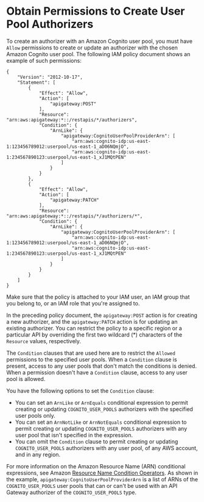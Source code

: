 # Obtain Permissions to Create User Pool Authorizers<a name="apigateway-user-pool-authorizer-permissions"></a>

To create an authorizer with an Amazon Cognito user pool, you must have `Allow` permissions to create or update an authorizer with the chosen Amazon Cognito user pool\. The following IAM policy document shows an example of such permissions:

```
{
    "Version": "2012-10-17",
    "Statement": [
        {
            "Effect": "Allow",
            "Action": [
                "apigateway:POST"
            ],
            "Resource": "arn:aws:apigateway:*::/restapis/*/authorizers",
            "Condition": {
                "ArnLike": {
                    "apigateway:CognitoUserPoolProviderArn": [
                        "arn:aws:cognito-idp:us-east-1:123456789012:userpool/us-east-1_aD06NQmjO",
                        "arn:aws:cognito-idp:us-east-1:234567890123:userpool/us-east-1_xJ1MQtPEN"
                    ]
                }
            }
        },
        {
            "Effect": "Allow",
            "Action": [
                "apigateway:PATCH"
            ],
            "Resource": "arn:aws:apigateway:*::/restapis/*/authorizers/*",
            "Condition": {
                "ArnLike": {
                    "apigateway:CognitoUserPoolProviderArn": [
                        "arn:aws:cognito-idp:us-east-1:123456789012:userpool/us-east-1_aD06NQmjO",
                        "arn:aws:cognito-idp:us-east-1:234567890123:userpool/us-east-1_xJ1MQtPEN"
                    ]
                }
            }
        }
    ]
}
```

Make sure that the policy is attached to your IAM user, an IAM group that you belong to, or an IAM role that you're assigned to\. 

In the preceding policy document, the `apigateway:POST` action is for creating a new authorizer, and the `apigateway:PATCH` action is for updating an existing authorizer\. You can restrict the policy to a specific region or a particular API by overriding the first two wildcard \(\*\) characters of the `Resource` values, respectively\. 

The `Condition` clauses that are used here are to restrict the `Allowed` permissions to the specified user pools\. When a `Condition` clause is present, access to any user pools that don't match the conditions is denied\. When a permission doesn't have a `Condition` clause, access to any user pool is allowed\.

You have the following options to set the `Condition` clause: 
+  You can set an `ArnLike` or `ArnEquals` conditional expression to permit creating or updating `COGNITO_USER_POOLS` authorizers with the specified user pools only\. 
+  You can set an `ArnNotLike` or `ArnNotEquals` conditional expression to permit creating or updating `COGNITO_USER_POOLS` authorizers with any user pool that isn't specified in the expression\. 
+  You can omit the `Condition` clause to permit creating or updating `COGNITO_USER_POOLS` authorizers with any user pool, of any AWS account, and in any region\.

For more information on the Amazon Resource Name \(ARN\) conditional expressions, see Amazon [Resource Name Condition Operators](https://docs.aws.amazon.com/IAM/latest/UserGuide/reference_policies_elements_condition_operators.html#Conditions_ARN)\. As shown in the example, `apigateway:CognitoUserPoolProviderArn` is a list of ARNs of the `COGNITO_USER_POOLS` user pools that can or can't be used with an API Gateway authorizer of the `COGNITO_USER_POOLS` type\. 